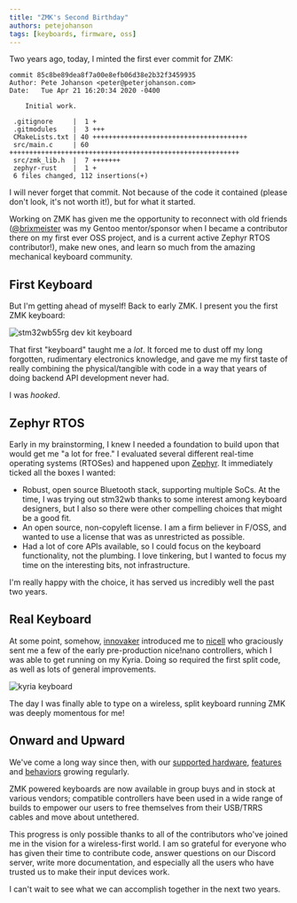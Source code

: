```yaml
---
title: "ZMK's Second Birthday"
authors: petejohanson
tags: [keyboards, firmware, oss]
---
```


Two years ago, today, I minted the first ever commit for ZMK:

<!-- truncate -->

```
commit 85c8be89dea8f7a00e8efb06d38e2b32f3459935
Author: Pete Johanson <peter@peterjohanson.com>
Date:   Tue Apr 21 16:20:34 2020 -0400

    Initial work.

 .gitignore     |  1 +
 .gitmodules    |  3 +++
 CMakeLists.txt | 40 +++++++++++++++++++++++++++++++++++++++
 src/main.c     | 60 ++++++++++++++++++++++++++++++++++++++++++++++++++++++++++
 src/zmk_lib.h  |  7 +++++++
 zephyr-rust    |  1 +
 6 files changed, 112 insertions(+)
```

I will never forget that commit. Not because of the code it contained (please don't look, it's not worth it!), but for what it started.

Working on ZMK has given me the opportunity to reconnect with old friends ([@brixmeister](https://twitter.com/brixmeister) was my Gentoo mentor/sponsor when I became a contributor there on my first ever OSS project, and is a current active Zephyr RTOS contributor!), make new ones, and learn so much from the amazing mechanical keyboard community.

## First Keyboard

But I'm getting ahead of myself! Back to early ZMK. I present you the first ZMK keyboard:

![stm32wb55rg dev kit keyboard](assets/2022-04-21-zmk-2yo/first-zmk-keyboard.jpg)

That first "keyboard" taught me a _lot_. It forced me to dust off my long forgotten, rudimentary electronics knowledge, and gave me my first taste of really combining the physical/tangible with code in a way that years of doing backend API development never had.

I was _hooked_.

## Zephyr RTOS

Early in my brainstorming, I knew I needed a foundation to build upon that would get me "a lot for free." I evaluated several different real-time operating systems (RTOSes) and happened upon [Zephyr](https://zephyrproject.org/). It immediately ticked all the boxes I wanted:

- Robust, open source Bluetooth stack, supporting multiple SoCs. At the time, I was trying out stm32wb thanks to some interest among keyboard designers, but I also so there were other compelling choices that might be a good fit.
- An open source, non-copyleft license. I am a firm believer in F/OSS, and wanted to use a license that was as unrestricted as possible.
- Had a lot of core APIs available, so I could focus on the keyboard functionality, not the plumbing. I love tinkering, but I wanted to focus my time on the interesting bits, not infrastructure.

I'm really happy with the choice, it has served us incredibly well the past two years.

## Real Keyboard

At some point, somehow, [innovaker] introduced me to [nicell] who graciously sent me a few of the early pre-production nice!nano controllers, which I was able to get running on my Kyria. Doing so required the first split code, as well as lots of general improvements.

![kyria keyboard](assets/2022-04-21-zmk-2yo/kyria-first-split.jpg)

The day I was finally able to type on a wireless, split keyboard running ZMK was deeply momentous for me!

## Onward and Upward

We've come a long way since then, with our [supported hardware](/docs/hardware), [features](/docs/keymaps) and [behaviors](/docs/keymaps/behaviors/key-press) growing regularly.

ZMK powered keyboards are now available in group buys and in stock at various vendors; compatible controllers have been used in a wide range of builds to empower our users to free themselves from their USB/TRRS cables and move about untethered.

This progress is only possible thanks to all of the contributors who've joined me in the vision for a wireless-first world. I am so grateful for everyone who has given their time to contribute code, answer questions on our Discord server, write more documentation, and especially all the users who have trusted us to make their input devices work.

I can't wait to see what we can accomplish together in the next two years.

[innovaker]: https://github.com/innovaker
[nicell]: https://github.com/Nicell

